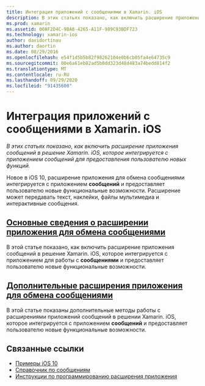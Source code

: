 ```yaml
---
title: Интеграция приложений с сообщениями в Xamarin. iOS
description: В этих статьях показано, как включить расширение приложения сообщений в решение Xamarin. iOS, которое интегрируется с приложением сообщений для предоставления пользователю новых функций.
ms.prod: xamarin
ms.assetid: 00AF2D4C-9BA8-4265-A11F-989C93BDF723
ms.technology: xamarin-ios
author: davidortinau
ms.author: daortin
ms.date: 08/29/2016
ms.openlocfilehash: e54f1d5b5b82f98262104e0b6cb05fa4e64735c9
ms.sourcegitcommit: 00e6a61eb82ad5b0dd323d48d483a74bedd814f2
ms.translationtype: MT
ms.contentlocale: ru-RU
ms.lasthandoff: 09/29/2020
ms.locfileid: "91435600"
---
```

# <a name="message-app-integration-in-xamarinios"></a>Интеграция приложений с сообщениями в Xamarin. iOS

_В этих статьях показано, как включить расширение приложения сообщений в решение Xamarin. iOS, которое интегрируется с приложением сообщений для предоставления пользователю новых функций._

Новое в iOS 10, расширение приложения для обмена сообщениями интегрируется с приложением **сообщений** и предоставляет пользователю новые функциональные возможности. Расширение может передавать текст, наклейки, файлы мультимедиа и интерактивные сообщения.

## <a name="message-app-extension-basics"></a>[Основные сведения о расширении приложения для обмена сообщениями](~/ios/platform/message-app-integration/intro-to-message-app-extensions.md)

В этой статье показано, как включить расширение приложения сообщений в решение Xamarin. iOS, которое интегрируется с приложением для работы с **сообщениями** и предоставляет пользователю новые функциональные возможности.

## <a name="advanced-message-app-extensions"></a>[Дополнительные расширения приложения для обмена сообщениями](~/ios/platform/message-app-integration/intro-to-message-app-extensions.md)

В этой статье показаны дополнительные методы работы с расширениями приложений сообщений в решении Xamarin. iOS, которое интегрируется с приложением **сообщений** и предоставляет пользователю новые функциональные возможности.

## <a name="related-links"></a>Связанные ссылки

- [Примеры iOS 10](/samples/browse/?products=xamarin&term=Xamarin.iOS%2biOS10)
- [Справочник по сообщениям](https://developer.apple.com/reference/messages)
- [Инструкции по программированию расширения приложения](https://developer.apple.com/library/prerelease/content/documentation/General/Conceptual/ExtensibilityPG/index.html#//apple_ref/doc/uid/TP40014214)